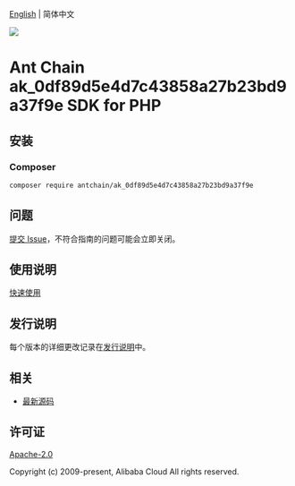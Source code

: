 [English](README.md) | 简体中文

![](https://aliyunsdk-pages.alicdn.com/icons/AlibabaCloud.svg)

# Ant Chain ak_0df89d5e4d7c43858a27b23bd9a37f9e SDK for PHP

## 安装

### Composer

```bash
composer require antchain/ak_0df89d5e4d7c43858a27b23bd9a37f9e
```

## 问题

[提交 Issue](https://github.com/alipay/antchain-openapi-prod-sdk/issues/new)，不符合指南的问题可能会立即关闭。

## 使用说明

[快速使用](https://github.com/alipay/antchain-openapi-prod-sdk)

## 发行说明

每个版本的详细更改记录在[发行说明](./ChangeLog.txt)中。

## 相关

* [最新源码](https://github.com/antchain-openapi-sdk-php)

## 许可证

[Apache-2.0](http://www.apache.org/licenses/LICENSE-2.0)

Copyright (c) 2009-present, Alibaba Cloud All rights reserved.
